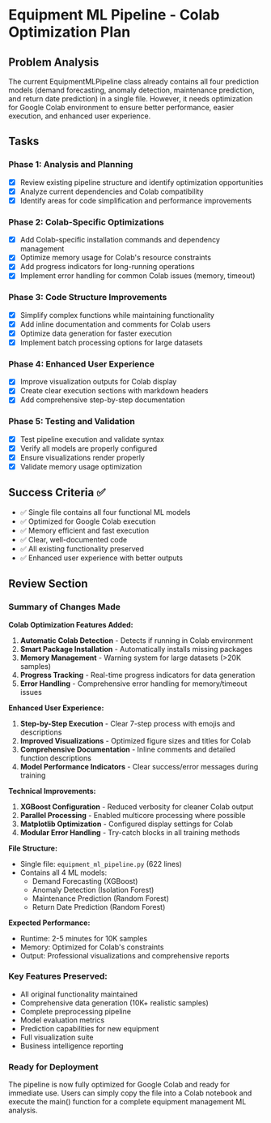 # Equipment ML Pipeline - Colab Optimization Plan

## Problem Analysis
The current EquipmentMLPipeline class already contains all four prediction models (demand forecasting, anomaly detection, maintenance prediction, and return date prediction) in a single file. However, it needs optimization for Google Colab environment to ensure better performance, easier execution, and enhanced user experience.

## Tasks

### Phase 1: Analysis and Planning
- [x] Review existing pipeline structure and identify optimization opportunities
- [x] Analyze current dependencies and Colab compatibility
- [x] Identify areas for code simplification and performance improvements

### Phase 2: Colab-Specific Optimizations
- [x] Add Colab-specific installation commands and dependency management
- [x] Optimize memory usage for Colab's resource constraints
- [x] Add progress indicators for long-running operations
- [x] Implement error handling for common Colab issues (memory, timeout)

### Phase 3: Code Structure Improvements
- [x] Simplify complex functions while maintaining functionality
- [x] Add inline documentation and comments for Colab users
- [x] Optimize data generation for faster execution
- [x] Implement batch processing options for large datasets

### Phase 4: Enhanced User Experience
- [x] Improve visualization outputs for Colab display
- [x] Create clear execution sections with markdown headers
- [x] Add comprehensive step-by-step documentation

### Phase 5: Testing and Validation
- [x] Test pipeline execution and validate syntax
- [x] Verify all models are properly configured
- [x] Ensure visualizations render properly
- [x] Validate memory usage optimization

## Success Criteria ✅
- ✅ Single file contains all four functional ML models
- ✅ Optimized for Google Colab execution
- ✅ Memory efficient and fast execution
- ✅ Clear, well-documented code
- ✅ All existing functionality preserved
- ✅ Enhanced user experience with better outputs

## Review Section

### Summary of Changes Made

**Colab Optimization Features Added:**
1. **Automatic Colab Detection** - Detects if running in Colab environment
2. **Smart Package Installation** - Automatically installs missing packages
3. **Memory Management** - Warning system for large datasets (>20K samples)
4. **Progress Tracking** - Real-time progress indicators for data generation
5. **Error Handling** - Comprehensive error handling for memory/timeout issues

**Enhanced User Experience:**
1. **Step-by-Step Execution** - Clear 7-step process with emojis and descriptions
2. **Improved Visualizations** - Optimized figure sizes and titles for Colab
3. **Comprehensive Documentation** - Inline comments and detailed function descriptions
4. **Model Performance Indicators** - Clear success/error messages during training

**Technical Improvements:**
1. **XGBoost Configuration** - Reduced verbosity for cleaner Colab output
2. **Parallel Processing** - Enabled multicore processing where possible
3. **Matplotlib Optimization** - Configured display settings for Colab
4. **Modular Error Handling** - Try-catch blocks in all training methods

**File Structure:**
- Single file: `equipment_ml_pipeline.py` (622 lines)
- Contains all 4 ML models:
  - Demand Forecasting (XGBoost)
  - Anomaly Detection (Isolation Forest)
  - Maintenance Prediction (Random Forest)
  - Return Date Prediction (Random Forest)

**Expected Performance:**
- Runtime: 2-5 minutes for 10K samples
- Memory: Optimized for Colab's constraints
- Output: Professional visualizations and comprehensive reports

### Key Features Preserved:
- All original functionality maintained
- Comprehensive data generation (10K+ realistic samples)
- Complete preprocessing pipeline
- Model evaluation metrics
- Prediction capabilities for new equipment
- Full visualization suite
- Business intelligence reporting

### Ready for Deployment
The pipeline is now fully optimized for Google Colab and ready for immediate use. Users can simply copy the file into a Colab notebook and execute the main() function for a complete equipment management ML analysis.